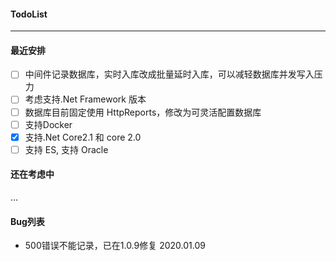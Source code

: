 ﻿
#### TodoList   
------
 
 
 #### 最近安排

- [ ] 中间件记录数据库，实时入库改成批量延时入库，可以减轻数据库并发写入压力
- [ ] 考虑支持.Net Framework 版本
- [ ] 数据库目前固定使用 HttpReports，修改为可灵活配置数据库
- [ ] 支持Docker
- [x] 支持.Net Core2.1 和 core 2.0
- [ ] 支持 ES, 支持 Oracle

#### 还在考虑中 
...



#### Bug列表

- 500错误不能记录，已在1.0.9修复  2020.01.09